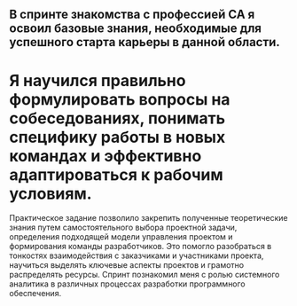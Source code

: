 ##  В спринте знакомства с профессией СА я освоил базовые знания, необходимые для успешного старта карьеры в данной области. 

# Я научился правильно формулировать вопросы на собеседованиях, понимать специфику работы в новых командах и эффективно адаптироваться к рабочим условиям. 
Практическое задание позволило закрепить полученные теоретические знания путем самостоятельного выбора проектной задачи, определения подходящей модели управления проектом и формирования команды разработчиков. 
Это помогло разобраться в тонкостях взаимодействия с заказчиками и участниками проекта, научиться выделять ключевые аспекты проектов и грамотно распределять ресурсы. 
Спринт познакомил меня с ролью системного аналитика в различных процессах разработки программного обеспечения.
